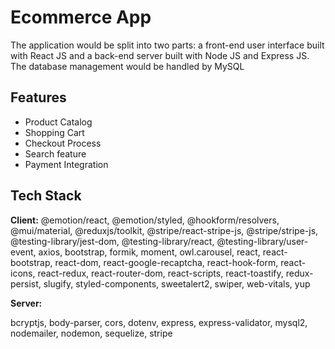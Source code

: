 
# Ecommerce App
The application would be split into two parts: a front-end user interface built with React JS and a back-end server built with Node JS and Express JS. The database management would be handled by MySQL


## Features

- Product Catalog
- Shopping Cart
- Checkout Process
- Search feature
- Payment  Integration

## Tech Stack

**Client:** @emotion/react, @emotion/styled, @hookform/resolvers, @mui/material, @reduxjs/toolkit, @stripe/react-stripe-js, @stripe/stripe-js, @testing-library/jest-dom, @testing-library/react, @testing-library/user-event, axios, bootstrap, formik, moment, owl.carousel, react, react-bootstrap, react-dom, react-google-recaptcha, react-hook-form, react-icons, react-redux, react-router-dom, react-scripts, react-toastify, redux-persist, slugify, styled-components, sweetalert2, swiper, web-vitals, yup


**Server:** 

bcryptjs,
body-parser,
cors,
dotenv,
express,
express-validator,
mysql2,
nodemailer,
nodemon,
sequelize,
stripe

